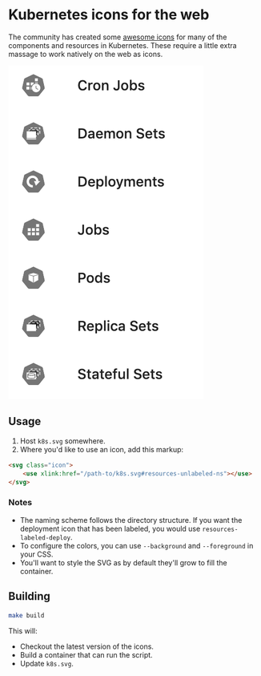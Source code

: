 # Kubernetes icons for the web

The community has created some [awesome icons](https://github.com/kubernetes/community/tree/master/icons) for many of the components and resources in Kubernetes. These require a little extra massage to work natively on the web as icons.

![example](img/example.png)

## Usage

1. Host `k8s.svg` somewhere.
1. Where you'd like to use an icon, add this markup:

```html
<svg class="icon">
    <use xlink:href="/path-to/k8s.svg#resources-unlabeled-ns"></use>
</svg>
```

### Notes

- The naming scheme follows the directory structure. If you want the deployment icon that has been labeled, you would use `resources-labeled-deploy`.
- To configure the colors, you can use `--background` and `--foreground` in your CSS.
- You'll want to style the SVG as by default they'll grow to fill the container.

## Building

```bash
make build
```

This will:

- Checkout the latest version of the icons.
- Build a container that can run the script.
- Update `k8s.svg`.
